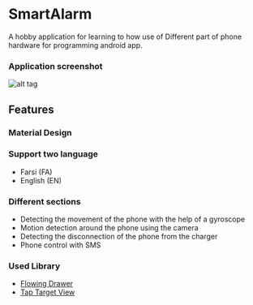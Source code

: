 # SmartAlarm

A hobby application for learning to how use of Different part of phone hardware for programming android app.

### Application screenshot
  ![alt tag](https://raw.githubusercontent.com/mahdi2001h/SmartAlarm/master/smartAlarm.jpg)

## Features

### Material Design

### Support two language

  * Farsi (FA)
  * English (EN)

  
  
### Different sections

 * Detecting the movement of the phone with the help of a gyroscope
 * Motion detection around the phone using the camera
 * Detecting the disconnection of the phone from the charger
 * Phone control with SMS

### Used Library
 * [Flowing Drawer](https://github.com/mxn21/FlowingDrawer)
 * [Tap Target View](https://github.com/KeepSafe/TapTargetView)
  

